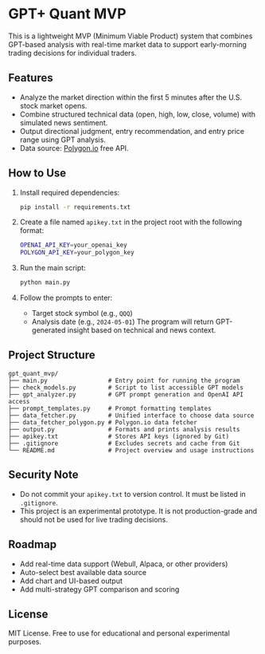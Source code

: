 # GPT+ Quant MVP

This is a lightweight MVP (Minimum Viable Product) system that combines GPT-based analysis with real-time market data to support early-morning trading decisions for individual traders.


## Features

- Analyze the market direction within the first 5 minutes after the U.S. stock market opens.
- Combine structured technical data (open, high, low, close, volume) with simulated news sentiment.
- Output directional judgment, entry recommendation, and entry price range using GPT analysis.
- Data source: [Polygon.io](https://polygon.io) free API.


## How to Use

1. Install required dependencies:

    ```bash
    pip install -r requirements.txt
    ```

2. Create a file named `apikey.txt` in the project root with the following format:

    ```bash
    OPENAI_API_KEY=your_openai_key
    POLYGON_API_KEY=your_polygon_key
    ```

3. Run the main script:

    ```bash
    python main.py
    ```

4. Follow the prompts to enter:
    - Target stock symbol (e.g., `QQQ`)
    - Analysis date (e.g., `2024-05-01`)
    The program will return GPT-generated insight based on technical and news context.


## Project Structure

  ```text
  gpt_quant_mvp/
  ├── main.py                 # Entry point for running the program
  ├── check_models.py         # Script to list accessible GPT models
  ├── gpt_analyzer.py         # GPT prompt generation and OpenAI API access
  ├── prompt_templates.py     # Prompt formatting templates
  ├── data_fetcher.py         # Unified interface to choose data source
  ├── data_fetcher_polygon.py # Polygon.io data fetcher
  ├── output.py               # Formats and prints analysis results
  ├── apikey.txt              # Stores API keys (ignored by Git)
  ├── .gitignore              # Excludes secrets and cache from Git
  └── README.md               # Project overview and usage instructions
  ```

## Security Note

- Do not commit your `apikey.txt` to version control. It must be listed in `.gitignore`.
- This project is an experimental prototype. It is not production-grade and should not be used for live trading decisions.


## Roadmap

- Add real-time data support (Webull, Alpaca, or other providers)
- Auto-select best available data source
- Add chart and UI-based output
- Add multi-strategy GPT comparison and scoring


## License

MIT License. Free to use for educational and personal experimental purposes.
